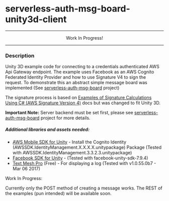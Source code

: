 # serverless-auth-msg-board-unity3d-client


---

<div align=center>Work In Progress!</div>

---

### Description
Unity 3D example code for connecting to a credentials authenticated AWS Api Gateway endpoint.
The example uses Facebook as an AWS Cognito Federated Identity Provider and how to use Signature V4 to sign the request. To demonstrate this an abstract simple message board was implemented (See [serverless-auth-msg-board](https://github.com/guywald/serverless-auth-msg-board) project)

The signature process is based on [Examples of Signature Calculations Using C# (AWS Signature Version 4)](http://docs.aws.amazon.com/AmazonS3/latest/API/sig-v4-examples-using-sdks.html#sig-v4-examples-using-sdk-dotnet) docs but was changed to fit Unity 3D.

<b>Important Note:</b> Server backend must be set first, please see [serverless-auth-msg-board](https://github.com/guywald/serverless-auth-msg-board) project for more details.

##### Additional libraries and assets needed:

 * [AWS Mobile SDK for Unity](http://docs.aws.amazon.com/mobile/sdkforunity/developerguide/) - Install the Cognito Identity (AWSSDK.IdentityManagement.X.X.X.X.unitypackage) Package (Tested with AWSSDK.IdentityManagement.3.3.2.3.unitypackage)
 * [Facebook SDK for Unity](https://developers.facebook.com/docs/unity/) - (Tested with facebook-unity-sdk-7.9.4)
 * [Text Mesh Pro](https://www.assetstore.unity3d.com/en/#!/content/84126) (Free) - For displaying a log (Tested with v1.0.55.0b7 - Mar 06 2017)

Work In Progress:

Currently only the POST method of creating a message works. The REST of the examples (pun intended) will be available soon.

